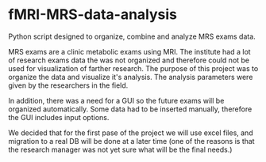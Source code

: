 # fMRI-MRS-data-analysis
Python script designed to organize, combine and analyze MRS exams data. 

MRS exams are a clinic metabolic exams using MRI.
The institute had a lot of research exams data the was not organized and therefore could not be used for visualization of farther research.
The purpose of this project was to organize the data and visualize it's analysis. 
The analysis parameters were given by the researchers in the field. 

In addition, there was a need for a GUI so the future exams will be organized automatically. Some data had to be inserted manually,
therefore the GUI includes input options.

We decided that for the first pase of the project we will use excel files, and migration to a real DB will be done at a later time (one of the reasons is that the research manager was not yet sure what will be the final needs.)
